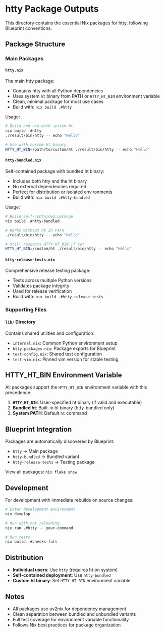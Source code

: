 # htty Package Outputs

This directory contains the essential Nix packages for htty, following Blueprint conventions.

## Package Structure

### Main Packages

#### `htty.nix`
The main htty package:
- Contains htty with all Python dependencies
- Uses system `ht` binary from PATH or `HTTY_HT_BIN` environment variable
- Clean, minimal package for most use cases
- Build with: `nix build .#htty`

Usage:
```bash
# Build and use with system ht
nix build .#htty
./result/bin/htty -- echo "Hello"

# Use with custom ht binary
HTTY_HT_BIN=/path/to/custom/ht ./result/bin/htty -- echo "Hello"
```

#### `htty-bundled.nix`
Self-contained package with bundled ht binary:
- Includes both htty and the ht binary
- No external dependencies required
- Perfect for distribution or isolated environments
- Build with: `nix build .#htty-bundled`

Usage:
```bash
# Build self-contained package
nix build .#htty-bundled

# Works without ht in PATH
./result/bin/htty -- echo "Hello"

# Still respects HTTY_HT_BIN if set
HTTY_HT_BIN=/custom/ht ./result/bin/htty -- echo "Hello"
```

#### `htty-release-tests.nix`
Comprehensive release testing package:
- Tests across multiple Python versions
- Validates package integrity
- Used for release verification
- Build with: `nix build .#htty-release-tests`

### Supporting Files

#### `lib/` Directory
Contains shared utilities and configuration:
- `internal.nix`: Common Python environment setup
- `htty-packages.nix`: Package exports for Blueprint
- `test-config.nix`: Shared test configuration
- `test-vim.nix`: Pinned vim version for stable testing

## HTTY_HT_BIN Environment Variable

All packages support the `HTTY_HT_BIN` environment variable with this precedence:

1. **`HTTY_HT_BIN`**: User-specified ht binary (if valid and executable)
2. **Bundled ht**: Built-in ht binary (htty-bundled only)
3. **System PATH**: Default `ht` command

## Blueprint Integration

Packages are automatically discovered by Blueprint:
- `htty` → Main package
- `htty-bundled` → Bundled variant
- `htty-release-tests` → Testing package

View all packages: `nix flake show`

## Development

For development with immediate rebuilds on source changes:
```bash
# Enter development environment
nix develop

# Run with hot reloading
nix run .#htty -- your-command

# Run tests
nix build .#checks-full
```

## Distribution

- **Individual users**: Use `htty` (requires ht on system)
- **Self-contained deployment**: Use `htty-bundled`
- **Custom ht binary**: Set `HTTY_HT_BIN` environment variable

## Notes

- All packages use uv2nix for dependency management
- Clean separation between bundled and unbundled variants
- Full test coverage for environment variable functionality
- Follows Nix best practices for package organization
